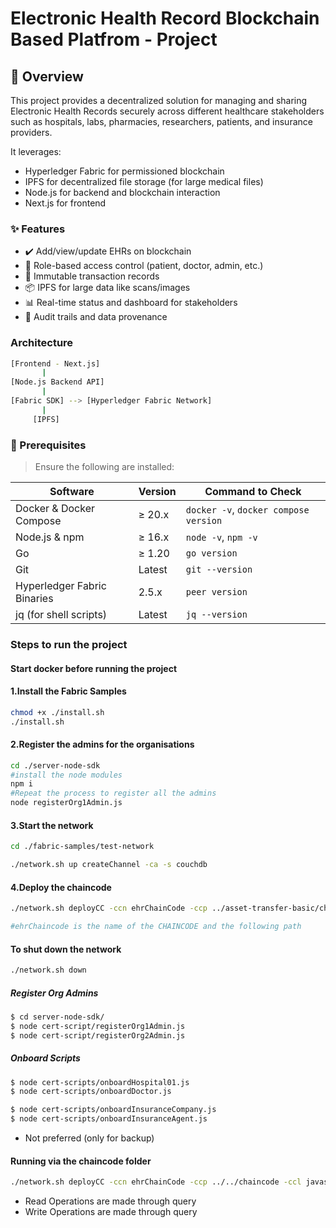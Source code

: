 # Electronic Health Record Blockchain Based Platfrom - Project


## 🧩 Overview
This project provides a decentralized solution for managing and sharing Electronic Health Records securely across different healthcare stakeholders such as hospitals, labs, pharmacies, researchers, patients, and insurance providers.

It leverages:

- Hyperledger Fabric for permissioned blockchain
- IPFS for decentralized file storage (for large medical files)
- Node.js for backend and blockchain interaction
- Next.js for frontend

### ✨ Features
- ✔️ Add/view/update EHRs on blockchain
- 🔐 Role-based access control (patient, doctor, admin, etc.)
- 🧾 Immutable transaction records
- 📦 IPFS for large data like scans/images
- 📊 Real-time status and dashboard for stakeholders
- 🔎 Audit trails and data provenance

### Architecture
```bash
[Frontend - Next.js]
       |
[Node.js Backend API]
       |
[Fabric SDK] --> [Hyperledger Fabric Network]
       |
     [IPFS]

```
### 🚀 Prerequisites

> Ensure the following are installed:

| Software | Version | Command to Check |
|----------|---------|------------------|
| Docker & Docker Compose | ≥ 20.x | `docker -v`, `docker compose version` |
| Node.js & npm | ≥ 16.x | `node -v`, `npm -v` |
| Go | ≥ 1.20 | `go version` |
| Git | Latest | `git --version` |
| Hyperledger Fabric Binaries | 2.5.x | `peer version` |
| jq (for shell scripts) | Latest | `jq --version` |


### Steps to run the project

#### Start docker before running the project

#### 1.Install the Fabric Samples
```bash
chmod +x ./install.sh
./install.sh
```

#### 2.Register the admins for the organisations
```bash
cd ./server-node-sdk
#install the node modules
npm i
#Repeat the process to register all the admins
node registerOrg1Admin.js
```

#### 3.Start the network
```bash
cd ./fabric-samples/test-network

./network.sh up createChannel -ca -s couchdb
```

#### 4.Deploy the chaincode
```bash
./network.sh deployCC -ccn ehrChainCode -ccp ../asset-transfer-basic/chaincode-javascript/ -ccl javascript

#ehrChaincode is the name of the CHAINCODE and the following path
```

#### To shut down the network
```bash
./network.sh down
```

##### Register Org Admins
```bash
$ cd server-node-sdk/
$ node cert-script/registerOrg1Admin.js
$ node cert-script/registerOrg2Admin.js
```

##### Onboard Scripts
```bash
$ node cert-scripts/onboardHospital01.js
$ node cert-scripts/onboardDoctor.js

$ node cert-scripts/onboardInsuranceCompany.js
$ node cert-scripts/onboardInsuranceAgent.js
```

- Not preferred (only for backup)
#### Running via the chaincode folder
```bash
./network.sh deployCC -ccn ehrChainCode -ccp ../../chaincode -ccl javascript
```

- Read Operations are made through query 
- Write Operations are made through query



